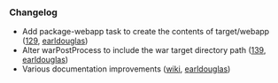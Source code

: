 ### Changelog

* Add package-webapp task to create the contents of target/webapp ([129](https://github.com/earldouglas/xsbt-web-plugin/issues/129), [earldouglas](https://github.com/earldouglas))
* Alter warPostProcess to include the war target directory path ([139](https://github.com/earldouglas/xsbt-web-plugin/issues/139), [earldouglas](https://github.com/earldouglas))
* Various documentation improvements ([wiki](https://github.com/earldouglas/xsbt-web-plugin/wiki), [earldouglas](https://github.com/earldouglas)) 
